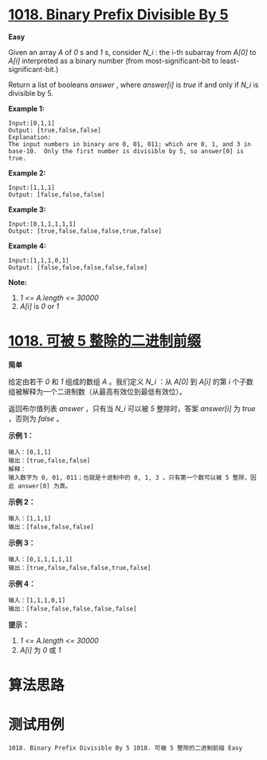 # [1018. Binary Prefix Divisible By 5][enTitle]

**Easy**

Given an array  *A*  of  *0* s and  *1* s, consider  *N_i* : the i-th subarray from  *A[0]*  to  *A[i]*  interpreted as a binary number (from most-significant-bit to least-significant-bit.)

Return a list of booleans  *answer* , where  *answer[i]*  is  *true*  if and only if  *N_i*  is divisible by 5.

**Example 1:** 

```
Input:[0,1,1]
Output: [true,false,false]
Explanation: 
The input numbers in binary are 0, 01, 011; which are 0, 1, and 3 in base-10.  Only the first number is divisible by 5, so answer[0] is true.
```

**Example 2:** 

```
Input:[1,1,1]
Output: [false,false,false]
```

**Example 3:** 

```
Input:[0,1,1,1,1,1]
Output: [true,false,false,false,true,false]
```

**Example 4:** 

```
Input:[1,1,1,0,1]
Output: [false,false,false,false,false]
```



**Note:** 

1.  *1 <= A.length <= 30000*  
2.  *A[i]*  is  *0*  or  *1* 


# [1018. 可被 5 整除的二进制前缀][cnTitle]

**简单**

给定由若干  *0*  和  *1*  组成的数组  *A* 。我们定义  *N_i* ：从  *A[0]*  到  *A[i]*  的第  *i*  个子数组被解释为一个二进制数（从最高有效位到最低有效位）。

返回布尔值列表  *answer* ，只有当  *N_i*  可以被  *5*  整除时，答案  *answer[i]*  为  *true* ，否则为  *false* 。



**示例 1：** 

```
输入：[0,1,1]
输出：[true,false,false]
解释：
输入数字为 0, 01, 011；也就是十进制中的 0, 1, 3 。只有第一个数可以被 5 整除，因此 answer[0] 为真。

```

**示例 2：** 

```
输入：[1,1,1]
输出：[false,false,false]

```

**示例 3：** 

```
输入：[0,1,1,1,1,1]
输出：[true,false,false,false,true,false]

```

**示例 4：** 

```
输入：[1,1,1,0,1]
输出：[false,false,false,false,false]

```



**提示：** 

1.  *1 <= A.length <= 30000*  
2.  *A[i]*  为  *0*  或  *1* 




# 算法思路

# 测试用例
```
1018. Binary Prefix Divisible By 5 1018. 可被 5 整除的二进制前缀 Easy
```

[enTitle]: https://leetcode.com/problems/binary-prefix-divisible-by-5/
[cnTitle]: https://leetcode-cn.com/problems/binary-prefix-divisible-by-5/
